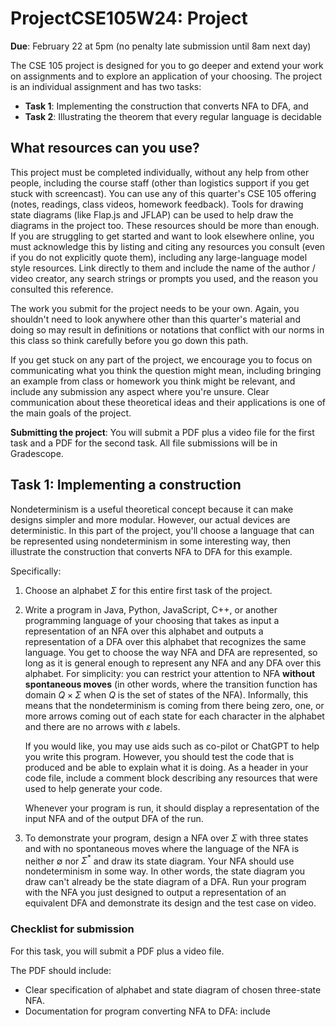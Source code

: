# ProjectCSE105W24: Project

**Due**: February 22 at 5pm (no penalty late submission until 8am next day)

The CSE 105 project is designed for you to go deeper and extend your work on assignments and to explore an application of your choosing. The project is an individual assignment and has two tasks:

- **Task 1**: Implementing the construction that converts NFA to DFA, and
- **Task 2**: Illustrating the theorem that every regular language is decidable

## What resources can you use?

This project must be completed individually, without any help from other people, including the course staff (other than logistics support if you get stuck with screencast). You can use any of this quarter's CSE 105 offering (notes, readings, class videos, homework feedback). Tools for drawing state diagrams (like Flap.js and JFLAP) can be used to help draw the diagrams in the project too. These resources should be more than enough. If you are struggling to get started and want to look elsewhere online, you must acknowledge this by listing and citing any resources you consult (even if you do not explicitly quote them), including any large-language model style resources. Link directly to them and include the name of the author / video creator, any search strings or prompts you used, and the reason you consulted this reference.

The work you submit for the project needs to be your own. Again, you shouldn't need to look anywhere other than this quarter's material and doing so may result in definitions or notations that conflict with our norms in this class so think carefully before you go down this path.

If you get stuck on any part of the project, we encourage you to focus on communicating what you think the question might mean, including bringing an example from class or homework you think might be relevant, and include any submission any aspect where you're unsure. Clear communication about these theoretical ideas and their applications is one of the main goals of the project.

**Submitting the project**: You will submit a PDF plus a video file for the first task and a PDF for the second task. All file submissions will be in Gradescope.

## Task 1: Implementing a construction

Nondeterminism is a useful theoretical concept because it can make designs simpler and more modular. However, our actual devices are deterministic. In this part of the project, you'll choose a language that can be represented using nondeterminism in some interesting way, then illustrate the construction that converts NFA to DFA for this example.

Specifically:

1. Choose an alphabet $\Sigma$ for this entire first task of the project.
2. Write a program in Java, Python, JavaScript, C++, or another programming language of your choosing that takes as input a representation of an NFA over this alphabet and outputs a representation of a DFA over this alphabet that recognizes the same language. You get to choose the way NFA and DFA are represented, so long as it is general enough to represent any NFA and any DFA over this alphabet. For simplicity: you can restrict your attention to NFA **without spontaneous moves** (in other words, where the transition function has domain $Q \times \Sigma$ when $Q$ is the set of states of the NFA). Informally, this means that the nondeterminism is coming from there being zero, one, or more arrows coming out of each state for each character in the alphabet and there are no arrows with $\varepsilon$ labels.

    If you would like, you may use aids such as co-pilot or ChatGPT to help you write this program. However, you should test the code that is produced and be able to explain what it is doing. As a header in your code file, include a comment block describing any resources that were used to help generate your code.

    Whenever your program is run, it should display a representation of the input NFA and of the output DFA of the run.

3. To demonstrate your program, design a NFA over $\Sigma$ with three states and with no spontaneous moves where the language of the NFA is neither $\emptyset$ nor $\Sigma^*$ and draw its state diagram. Your NFA should use nondeterminism in some way. In other words, the state diagram you draw can't already be the state diagram of a DFA. Run your program with the NFA you just designed to output a representation of an equivalent DFA and demonstrate its design and the test case on video.

### Checklist for submission

For this task, you will submit a PDF plus a video file.

The PDF should include:

- Clear specification of alphabet and state diagram of chosen three-state NFA.
- Documentation for program converting NFA to DFA: include
